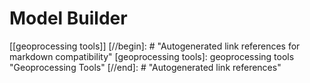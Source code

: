 # Model Builder

[[geoprocessing tools]]
[//begin]: # "Autogenerated link references for markdown compatibility"
[geoprocessing tools]: geoprocessing tools "Geoprocessing Tools"
[//end]: # "Autogenerated link references"